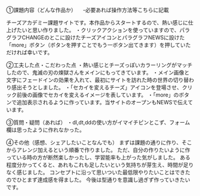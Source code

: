①課題内容（どんな作品か）
　-必要あれば操作方法等こちらに記載

チーズアカデミー課題サイトです。本作品からスタートするので、熱い感じに仕上げたいと思い作りました。
・クリックアクションを使っていますので、パラグラフCHANGEのとこに設けたチーズアイコンとパラグラフNEWSに設けた「more」ボタン（ボタンを押すことでもう一ボタン出てきます）を押していただければ幸いです。

②工夫した点・こだわった点
・熱い感じとチーズっぽいカラーリングがマッチしたので、鬼滅の刃の煉獄さんをメインにもってきています。
・メイン画像と文字にフェードインの効果を入れて、最初にサイトを訪れた時の世界の切り替わり感出そうとしました。
・「セカイを変えるチーズ」アイコンを登場させ、クリック前後の画像でセカイを変えるイメージを表しています。
・「more」のボタンで追加表示されるように作っています。当サイトのオープンもNEWSで伝えています。

③質問・疑問（あれば）
・dl,dt,ddの使い方がイマイチピンとこず、フォーム欄は思ったように作れなかった。

④その他（感想、シェアしたいことなんでも）
まずは課題の通りに作り、そこからアレンジ加えるという順番で作りました。
ただ、自分の作りたいように作っている時の方が断然楽しかったし、学習能率も上がった気がしました。
ある程度分かってくると、あれもこれも足したいという気持ちが芽生え、時間が足りなく感じました。
コンセプトに沿って思いついた最低限やりたいことはできたのでひとまず達成感を得ました。
今後は型通りを意識し過ぎず作っていきたいです。